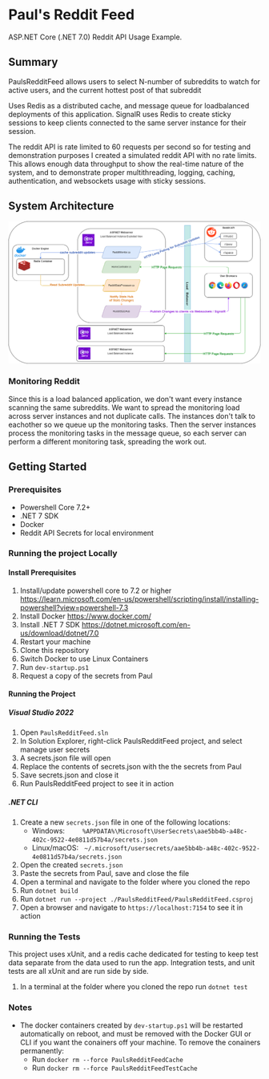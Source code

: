 # Paul's Reddit Feed

ASP.NET Core (.NET 7.0) Reddit API Usage Example.

## Summary

PaulsRedditFeed allows users to select N-number of subreddits to watch for active users, and the current hottest post of that subreddit

Uses Redis as a distributed cache, and message queue for loadbalanced deployments of this application. SignalR uses Redis to create sticky
sessions to keep clients connected to the same server instance for their session.

The reddit API is rate limited to 60 requests per second so for testing and demonstration purposes I created a simulated reddit API with no
rate limits. This allows enough data throughput to show the real-time nature of the system, and to demonstrate proper multithreading, logging,
caching, authentication, and websockets usage with sticky sessions.

## System Architecture

![PaulsRedditFeed Software Architecture Diagram](AppArchitecture.png?raw=true "Title")

### Monitoring Reddit

Since this is a load balanced application, we don't want every instance scanning the same subreddits. We want to spread the monitoring load across
server instances and not duplicate calls. The instances don't talk to eachother so we queue up the monitoring tasks. Then the server instances
process the monitoring tasks in the message queue, so each server can perform a different monitoring task, spreading the work out.

## Getting Started

### Prerequisites

- Powershell Core 7.2+
- .NET 7 SDK
- Docker
- Reddit API Secrets for local environment

### Running the project Locally

#### Install Prerequisites

1. Install/update powershell core to 7.2 or higher https://learn.microsoft.com/en-us/powershell/scripting/install/installing-powershell?view=powershell-7.3
1. Install Docker https://www.docker.com/
1. Install .NET 7 SDK https://dotnet.microsoft.com/en-us/download/dotnet/7.0
1. Restart your machine
1. Clone this repository
1. Switch Docker to use Linux Containers
1. Run `dev-startup.ps1`
1. Request a copy of the secrets from Paul

#### Running the Project

##### Visual Studio 2022

1. Open `PaulsRedditFeed.sln`
1. In Solution Explorer, right-click PaulsRedditFeed project, and select manage user secrets
1. A secrets.json file will open
1. Replace the contents of secrets.json with the the secrets from Paul
1. Save secrets.json and close it
1. Run PaulsRedditFeed project to see it in action

##### .NET CLI

1. Create a new `secrets.json` file in one of the following locations:
   - Windows: &nbsp;&nbsp;&nbsp;&nbsp;&nbsp;&nbsp;&nbsp;&nbsp;`%APPDATA%\Microsoft\UserSecrets\aae5bb4b-a48c-402c-9522-4e0811d57b4a/secrets.json`
   - Linux/macOS: &nbsp;&nbsp;`~/.microsoft/usersecrets/aae5bb4b-a48c-402c-9522-4e0811d57b4a/secrets.json`
1. Open the created `secrets.json`
1. Paste the secrets from Paul, save and close the file
1. Open a terminal and navigate to the folder where you cloned the repo
1. Run `dotnet build`
1. Run `dotnet run --project ./PaulsRedditFeed/PaulsRedditFeed.csproj`
1. Open a browser and navigate to `https://localhost:7154` to see it in action

### Running the Tests

This project uses xUnit, and a redis cache dedicated for testing to keep test data separate from the data used to run the app. Integration tests, and unit tests are all xUnit and are run side by side.

1. In a terminal at the folder where you cloned the repo run `dotnet test`

### Notes

- The docker containers created by `dev-startup.ps1` will be restarted automatically on reboot, and must be removed with the Docker GUI or CLI if you want the conainers off your machine. To remove the conainers permanently:
  - Run `docker rm --force PaulsRedditFeedCache`
  - Run `docker rm --force PaulsRedditFeedTestCache`
